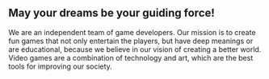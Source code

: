 ## May your dreams be your guiding force!

We are an independent team of game developers. Our mission is to create fun games that not only entertain the players, but have deep meanings or are educational, because we believe in our vision of creating a better world. Video games are a combination of technology and art, which are the best tools for improving our society.

